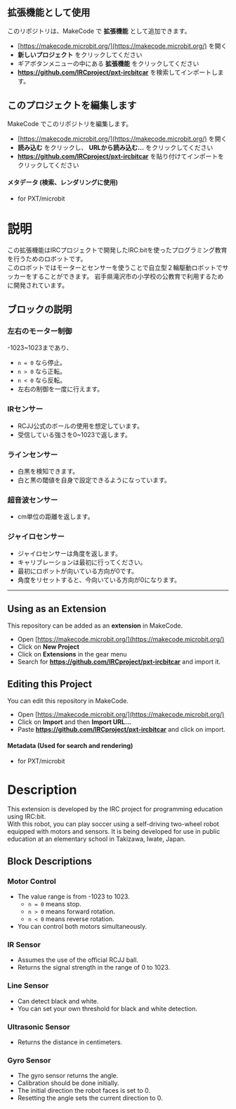 ## 拡張機能として使用

このリポジトリは、MakeCode で **拡張機能** として追加できます。

* [https://makecode.microbit.org/](https://makecode.microbit.org/) を開く
* **新しいプロジェクト** をクリックしてください
* ギアボタンメニューの中にある **拡張機能** をクリックしてください
* **https://github.com/IRCproject/pxt-ircbitcar** を検索してインポートします。

## このプロジェクトを編集します

MakeCode でこのリポジトリを編集します。

* [https://makecode.microbit.org/](https://makecode.microbit.org/) を開く
* **読み込む** をクリックし、 **URLから読み込む...** をクリックしてください
* **https://github.com/IRCproject/pxt-ircbitcar** を貼り付けてインポートをクリックしてください

#### メタデータ (検索、レンダリングに使用)

* for PXT/microbit
<script src="https://makecode.com/gh-pages-embed.js"></script><script>makeCodeRender("{{ site.makecode.home_url }}", "{{ site.github.owner_name }}/{{ site.github.repository_name }}");</script>

# 説明
この拡張機能はIRCプロジェクトで開発したIRC:bitを使ったプログラミング教育を行うためのロボットです。  
このロボットではモーターとセンサーを使うことで自立型２輪駆動ロボットでサッカーをすることができます。
岩手県滝沢市の小学校の公教育で利用するために開発されています。

## ブロックの説明
### 左右のモーター制御
-1023~1023まであり、  
  - `n = 0` なら停止。  
  - `n > 0` なら正転。  
  - `n < 0` なら反転。  
- 左右の制御を一度に行えます。

### IRセンサー
- RCJJ公式のボールの使用を想定しています。  
- 受信している強さを0~1023で返します。

### ラインセンサー
- 白黒を検知できます。  
- 白と黒の閾値を自身で設定できるようになっています。

### 超音波センサー
- cm単位の距離を返します。

### ジャイロセンサー
- ジャイロセンサーは角度を返します。  
- キャリブレーションは最初に行ってください。  
- 最初にロボットが向いている方向が0です。  
- 角度をリセットすると、今向いている方向が0になります。

---

## Using as an Extension

This repository can be added as an **extension** in MakeCode.

* Open [https://makecode.microbit.org/](https://makecode.microbit.org/)
* Click on **New Project**
* Click on **Extensions** in the gear menu
* Search for **https://github.com/IRCproject/pxt-ircbitcar** and import it.

## Editing this Project

You can edit this repository in MakeCode.

* Open [https://makecode.microbit.org/](https://makecode.microbit.org/)
* Click on **Import** and then **Import URL...**
* Paste **https://github.com/IRCproject/pxt-ircbitcar** and click on import.

#### Metadata (Used for search and rendering)

* for PXT/microbit
<script src="https://makecode.com/gh-pages-embed.js"></script><script>makeCodeRender("{{ site.makecode.home_url }}", "{{ site.github.owner_name }}/{{ site.github.repository_name }}");</script>

# Description
This extension is developed by the IRC project for programming education using IRC:bit.  
With this robot, you can play soccer using a self-driving two-wheel robot equipped with motors and sensors.
It is being developed for use in public education at an elementary school in Takizawa, Iwate, Japan.

## Block Descriptions
### Motor Control
- The value range is from -1023 to 1023.  
  - `n = 0` means stop.  
  - `n > 0` means forward rotation.  
  - `n < 0` means reverse rotation.
- You can control both motors simultaneously.

### IR Sensor
- Assumes the use of the official RCJJ ball.  
- Returns the signal strength in the range of 0 to 1023.

### Line Sensor
- Can detect black and white.  
- You can set your own threshold for black and white detection.

### Ultrasonic Sensor
- Returns the distance in centimeters.

### Gyro Sensor
- The gyro sensor returns the angle.
- Calibration should be done initially.
- The initial direction the robot faces is set to 0.
- Resetting the angle sets the current direction to 0.
